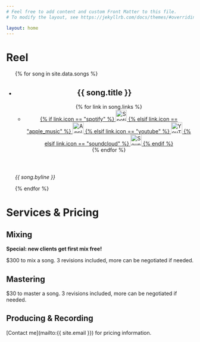 ```yaml
---
# Feel free to add content and custom Front Matter to this file.
# To modify the layout, see https://jekyllrb.com/docs/themes/#overriding-theme-defaults

layout: home
---
```


# Reel

<link rel="stylesheet" href="{{ '/assets/css/songs.css' | relative_url }}" />
<ul class="songs">
  {% for song in site.data.songs %}
    <li class="song">
      <header>
        <h2>{{ song.title }}</h2>
        <ul class="links">
          {% for link in song.links %}
            <li>
              <a target="_blank" href="{{ link.url }}">
                {% if link.icon == "spotify" %}
                  <img src="{{ '/assets/img/logos/spotify-100.png' | relative_url }}" width=30 height=30 alt="Spotify" />
                {% elsif link.icon == "apple_music" %}
                  <img src="{{ '/assets/img/logos/apple-music.svg' | relative_url }}" width=30 height=30 alt="Apple Music" />
                {% elsif link.icon == "youtube" %}
                  <img src="{{ '/assets/img/logos/youtube.png' | relative_url }}" width=30 height=30 alt="YouTube" />
                {% elsif link.icon == "soundcloud" %}
                  <img src="{{ '/assets/img/logos/soundcloud.jpg' | relative_url }}" width=30 height=30 alt="Soundcloud" />
                {% endif %}
              </a>
            </li>
          {% endfor %}
        </ul>
      </header>
      <p><em>{{ song.byline }}</em></p>
    </li>
  {% endfor %}
</ul>

# Services & Pricing

## Mixing

**Special: new clients get first mix free!**

$300 to mix a song. 3 revisions included, more can be negotiated if needed.

## Mastering

$30 to master a song. 3 revisions included, more can be negotiated if needed.

## Producing & Recording

[Contact me](mailto:{{ site.email }}) for pricing information.

